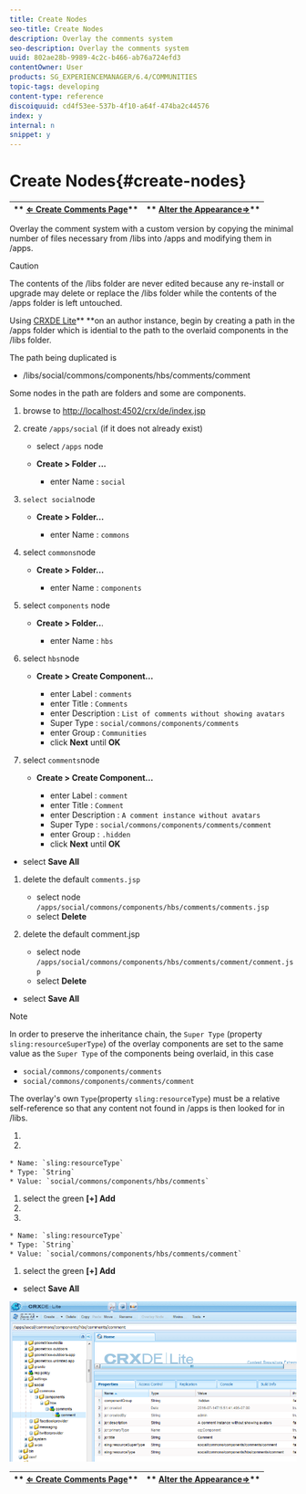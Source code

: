 ```yaml
---
title: Create Nodes
seo-title: Create Nodes
description: Overlay the comments system 
seo-description: Overlay the comments system 
uuid: 802ae28b-9989-4c2c-b466-ab76a724efd3
contentOwner: User
products: SG_EXPERIENCEMANAGER/6.4/COMMUNITIES
topic-tags: developing
content-type: reference
discoiquuid: cd4f53ee-537b-4f10-a64f-474ba2c44576
index: y
internal: n
snippet: y
---
```


# Create Nodes{#create-nodes}

| ** [⇐ Create Comments Page](../../communities/using/overlay-create-comments-page.md)** |** [Alter the Appearance⇒](../../communities/using/overlay-alter-appearance.md)** |
|---|---|

Overlay the comment system with a custom version by copying the minimal number of files necessary from /libs into /apps and modifying them in /apps.

>[!CAUTION]
>
>The contents of the /libs folder are never edited because any re-install or upgrade may delete or replace the /libs folder while the contents of the /apps folder is left untouched.

Using [CRXDE Lite](../../sites/developing/using/developing-with-crxde-lite.md)** **on an author instance, begin by creating a path in the /apps folder which is idential to the path to the overlaid components in the /libs folder.

The path being duplicated is

* /libs/social/commons/components/hbs/comments/comment

Some nodes in the path are folders and some are components.

1. browse to [http://localhost:4502/crx/de/index.jsp](http://localhost:4502/crx/de/index.jsp)
1. create `/apps/social` (if it does not already exist)

    * select `/apps` node
    * **Create &gt; Folder ...**

        * enter Name : `social`

1. `select social`node

    * **Create &gt; Folder...**

        * enter Name : `commons`

1. select `commons`node

    * **Create &gt; Folder...**

        * enter Name : `components`

1. select `components` node

    * **Create &gt; Folder..**.

        * enter Name : `hbs`

1. select `hbs`node

    * **Create &gt; Create Component...**

        * enter Label : `comments`
        * enter Title : `Comments`
        * enter Description : `List of comments without showing avatars`
        * Super Type : `social/commons/components/comments`
        * enter Group : `Communities`
        * click **Next** until **OK**

1. select `comments`node

    * **Create &gt; Create Component...**

        * enter Label : `comment`
        * enter Title : `Comment`
        * enter Description : `A comment instance without avatars`
        * Super Type : `social/commons/components/comments/comment`
        * enter Group : `.hidden`
        * click **Next** until **OK**

* select **Save All**

1. delete the default `comments.jsp`

    * select node `/apps/social/commons/components/hbs/comments/comments.jsp`
    * select **Delete**

1. delete the default comment.jsp

    * select node `/apps/social/commons/components/hbs/comments/comment/comment.jsp`
    * select **Delete**

* select **Save All**

>[!NOTE]
>
>In order to preserve the inheritance chain, the `Super Type` (property `sling:resourceSuperType`) of the overlay components are set to the same value as the `Super Type` of the components being overlaid, in this case
>
>* `social/commons/components/comments`
>* `social/commons/components/comments/comment`
>

The overlay's own `Type`(property `sling:resourceType`) must be a relative self-reference so that any content not found in /apps is then looked for in /libs.

1. 
1.

    * Name: `sling:resourceType`
    * Type: `String`
    * Value: `social/commons/components/hbs/comments`

1. select the green **[+] Add**
1. 
1.

    * Name: `sling:resourceType`
    * Type: `String`
    * Value: `social/commons/components/hbs/comments/comment`

1. select the green **[+] Add**

* select **Save All**

![](assets/chlimage_1-4.png) 

| ** [⇐ Create Comments Page](../../communities/using/overlay-create-comments-page.md)** |** [Alter the Appearance⇒](../../communities/using/overlay-alter-appearance.md)** |
|---|---|

